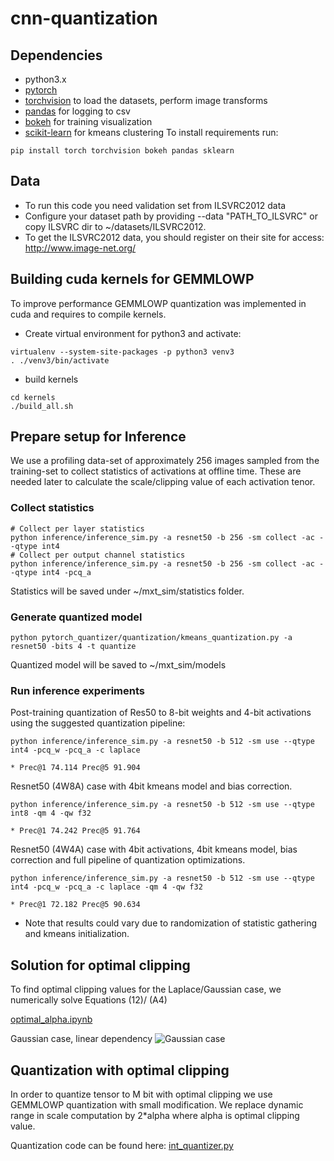 # cnn-quantization

## Dependencies
- python3.x
- [pytorch](<http://www.pytorch.org>)
- [torchvision](<https://github.com/pytorch/vision>) to load the datasets, perform image transforms
- [pandas](<http://pandas.pydata.org/>) for logging to csv
- [bokeh](<http://bokeh.pydata.org>) for training visualization
- [scikit-learn](https://scikit-learn.org) for kmeans clustering
To install requirements run:
```
pip install torch torchvision bokeh pandas sklearn
```

## Data
- To run this code you need validation set from ILSVRC2012 data
- Configure your dataset path by providing --data "PATH_TO_ILSVRC" or copy ILSVRC dir to ~/datasets/ILSVRC2012.
- To get the ILSVRC2012 data, you should register on their site for access: <http://www.image-net.org/>

## Building cuda kernels for GEMMLOWP
To improve performance GEMMLOWP quantization was implemented in cuda and requires to compile kernels.

- Create virtual environment for python3 and activate:
```
virtualenv --system-site-packages -p python3 venv3
. ./venv3/bin/activate
```
- build kernels
```
cd kernels
./build_all.sh
```

## Prepare setup for Inference
We use a profiling data-set of approximately 256 images sampled from the training-set to collect statistics of activations at offline time. These are needed later to calculate the scale/clipping value of each activation tenor.
### Collect statistics
```
# Collect per layer statistics
python inference/inference_sim.py -a resnet50 -b 256 -sm collect -ac --qtype int4
# Collect per output channel statistics
python inference/inference_sim.py -a resnet50 -b 256 -sm collect -ac --qtype int4 -pcq_a
```
Statistics will be saved under ~/mxt_sim/statistics folder.

### Generate quantized model
```
python pytorch_quantizer/quantization/kmeans_quantization.py -a resnet50 -bits 4 -t quantize
```
Quantized model will be saved to ~/mxt_sim/models

### Run inference experiments
Post-training quantization of Res50 to 8-bit weights and 4-bit activations using the suggested quantization pipeline:
```
python inference/inference_sim.py -a resnet50 -b 512 -sm use --qtype int4 -pcq_w -pcq_a -c laplace
```
`* Prec@1 74.114 Prec@5 91.904`

Resnet50 (4W8A) case with 4bit kmeans model and bias correction.
```
python inference/inference_sim.py -a resnet50 -b 512 -sm use --qtype int8 -qm 4 -qw f32
```
`* Prec@1 74.242 Prec@5 91.764`

Resnet50 (4W4A) case with 4bit activations, 4bit kmeans model, bias correction and full pipeline of quantization optimizations.
```
python inference/inference_sim.py -a resnet50 -b 512 -sm use --qtype int4 -pcq_w -pcq_a -c laplace -qm 4 -qw f32
```
`* Prec@1 72.182 Prec@5 90.634`

- Note that results could vary due to randomization of statistic gathering and kmeans initialization.  

## Solution for optimal clipping

To find optimal clipping values for the Laplace/Gaussian case, we numerically solve Equations (12)/ (A4)

[optimal_alpha.ipynb](optimal_alpha.ipynb)

Gaussian case, linear dependency
![Gaussian case](figures/opt_alpha_gaussian.png)

## Quantization with optimal clipping
In order to quantize tensor to M bit with optimal clipping we use GEMMLOWP quantization with small modification. We replace dynamic range in scale computation by 2*alpha where alpha is optimal clipping value.

Quantization code can be found here: 
[int_quantizer.py](pytorch_quantizer/quantization/qtypes/int_quantizer.py)
